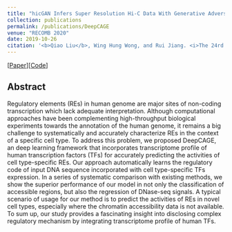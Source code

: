 ```yaml
---
title: "hicGAN Infers Super Resolution Hi-C Data With Generative Adversarial Networks"
collection: publications
permalink: /publications/DeepCAGE
venue: "RECOMB 2020"
date: 2019-10-26
citation: '<b>Qiao Liu</b>, Wing Hung Wong, and Rui Jiang. <i>The 24rd International Conference on Research in Computational Molecular Biology</i>. <b>RECOMB 2019</b>.'
---
```

[[Paper](https://www.biorxiv.org/)][[Code](https://github.com/kimmo1019/hicGAN)]



## Abstract
Regulatory elements (REs) in human genome are major sites of non-coding transcription which lack adequate interpretation. Although computational approaches have been complementing high-throughput biological experiments towards the annotation of the human genome, it remains a big challenge to systematically and accurately characterize REs in the context of a specific cell type. To address this problem, we proposed DeepCAGE, an deep learning framework that incorporates transcriptome profile of human transcription factors (TFs) for accurately predicting the activities of cell type-specific REs. Our approach automatically learns the regulatory code of input DNA sequence incorporated with cell type-specific TFs expression. In a series of systematic comparison with existing methods, we show the superior performance of our model in not only the classification of accessible regions, but also the regression of DNase-seq signals. A typical scenario of usage for our method is to predict the activities of REs in novel cell types, especially where the chromatin accessibility data is not available. To sum up, our study provides a fascinating insight into disclosing complex regulatory mechanism by integrating transcriptome profile of human TFs.
